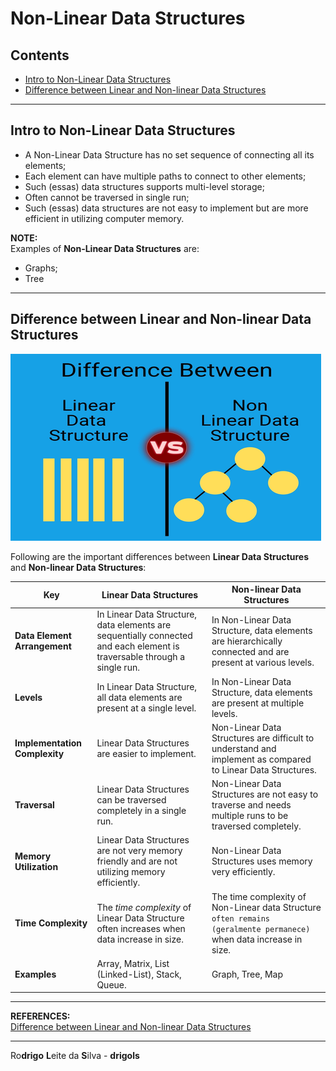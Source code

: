 # Non-Linear Data Structures

## Contents

 - [Intro to Non-Linear Data Structures](#intro)
 - [Difference between Linear and Non-linear Data Structures](#linear-vs-non-linear)

---

<div id="intro"></div>

## Intro to Non-Linear Data Structures

 - A Non-Linear Data Structure has no set sequence of connecting all its elements;
 - Each element can have multiple paths to connect to other elements;
 - Such (essas) data structures supports multi-level storage;
 - Often cannot be traversed in single run;
 - Such (essas) data structures are not easy to implement but are more efficient in utilizing computer memory.

**NOTE:**  
Examples of **Non-Linear Data Structures** are:

 - Graphs;
 - Tree

---

<div id="linear-vs-non-linear"></div>

## Difference between Linear and Non-linear Data Structures

![img](images/linear-vs-non-ln.png)  

Following are the important differences between **Linear Data Structures** and **Non-linear Data Structures**:

| Key                           | Linear Data Structures | Non-linear Data Structures |
|-------------------------------|------------------------|----------------------------|
| **Data Element Arrangement**  | In Linear Data Structure, data elements are sequentially connected and each element is traversable through a single run. | In Non-Linear Data Structure, data elements are hierarchically connected and are present at various levels. |
| **Levels**                    | In Linear Data Structure, all data elements are present at a single level. | In Non-Linear Data Structure, data elements are present at multiple levels. |
| **Implementation Complexity** | Linear Data Structures are easier to implement. | Non-Linear Data Structures are difficult to understand and implement as compared to Linear Data Structures. |
| **Traversal**                 | Linear Data Structures can be traversed completely in a single run. | Non-Linear Data Structures are not easy to traverse and needs multiple runs to be traversed completely. |
| **Memory Utilization**        | Linear Data Structures are not very memory friendly and are not utilizing memory efficiently. | Non-Linear Data Structures uses memory very efficiently. |
| **Time Complexity**           | The *time complexity* of Linear Data Structure often increases when data increase in size. | The time complexity of Non-Linear data Structure `often remains (geralmente permanece)` when data increase in size. |
| **Examples**                  | Array, Matrix, List (Linked-List), Stack, Queue. | Graph, Tree, Map |

---

**REFERENCES:**  
[Difference between Linear and Non-linear Data Structures](https://www.tutorialspoint.com/difference-between-linear-and-non-linear-data-structures)  

---

Ro**drigo** **L**eite da **S**ilva - **drigols**
